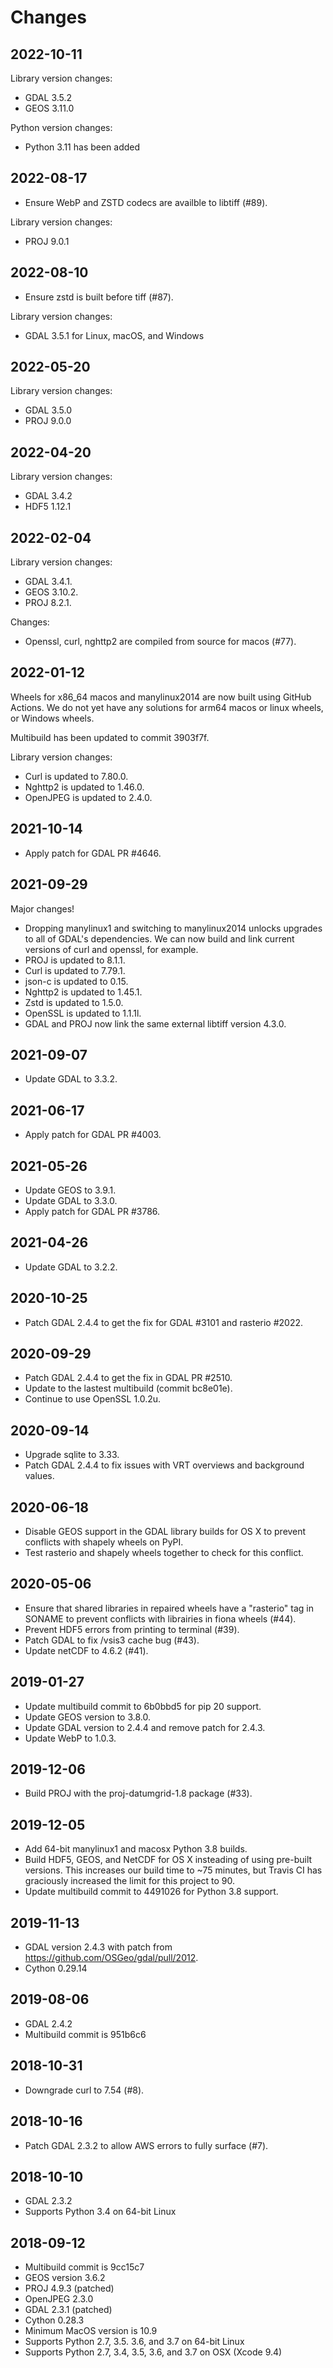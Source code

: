 Changes
=======

## 2022-10-11

Library version changes:

* GDAL 3.5.2
* GEOS 3.11.0

Python version changes:

* Python 3.11 has been added

## 2022-08-17

* Ensure WebP and ZSTD codecs are availble to libtiff (#89).

Library version changes:

* PROJ 9.0.1

## 2022-08-10

* Ensure zstd is built before tiff (#87).

Library version changes:

* GDAL 3.5.1 for Linux, macOS, and Windows

## 2022-05-20

Library version changes:

* GDAL 3.5.0
* PROJ 9.0.0

## 2022-04-20

Library version changes:

* GDAL 3.4.2
* HDF5 1.12.1

## 2022-02-04

Library version changes:

* GDAL 3.4.1.
* GEOS 3.10.2.
* PROJ 8.2.1.

Changes:

* Openssl, curl, nghttp2 are compiled from source for macos (#77).

## 2022-01-12

Wheels for x86_64 macos and manylinux2014 are now built using GitHub Actions.
We do not yet have any solutions for arm64 macos or linux wheels, or Windows
wheels.

Multibuild has been updated to commit 3903f7f.

Library version changes:

* Curl is updated to 7.80.0.
* Nghttp2 is updated to 1.46.0.
* OpenJPEG is updated to 2.4.0.

## 2021-10-14

* Apply patch for GDAL PR #4646.

## 2021-09-29

Major changes!

* Dropping manylinux1 and switching to manylinux2014 unlocks upgrades to all of
  GDAL's dependencies. We can now build and link current versions of curl and
  openssl, for example.
* PROJ is updated to 8.1.1.
* Curl is updated to 7.79.1.
* json-c is updated to 0.15.
* Nghttp2 is updated to 1.45.1.
* Zstd is updated to 1.5.0.
* OpenSSL is updated to 1.1.1l.
* GDAL and PROJ now link the same external libtiff version 4.3.0.

## 2021-09-07

* Update GDAL to 3.3.2.

## 2021-06-17

* Apply patch for GDAL PR #4003.

## 2021-05-26

* Update GEOS to 3.9.1.
* Update GDAL to 3.3.0.
* Apply patch for GDAL PR #3786.

## 2021-04-26

* Update GDAL to 3.2.2.

## 2020-10-25

* Patch GDAL 2.4.4 to get the fix for GDAL #3101 and rasterio #2022.

## 2020-09-29

* Patch GDAL 2.4.4 to get the fix in GDAL PR #2510.
* Update to the lastest multibuild (commit bc8e01e).
* Continue to use OpenSSL 1.0.2u.

## 2020-09-14

* Upgrade sqlite to 3.33.
* Patch GDAL 2.4.4 to fix issues with VRT overviews and background values.

## 2020-06-18

* Disable GEOS support in the GDAL library builds for OS X to prevent conflicts
  with shapely wheels on PyPI.
* Test rasterio and shapely wheels together to check for this conflict.

## 2020-05-06

* Ensure that shared libraries in repaired wheels have a "rasterio" tag in
  SONAME to prevent conflicts with librairies in fiona wheels (#44).
* Prevent HDF5 errors from printing to terminal (#39).
* Patch GDAL to fix /vsis3 cache bug (#43).
* Update netCDF to 4.6.2 (#41).

## 2019-01-27

* Update multibuild commit to 6b0bbd5 for pip 20 support.
* Update GEOS version to 3.8.0.
* Update GDAL version to 2.4.4 and remove patch for 2.4.3.
* Update WebP to 1.0.3.

## 2019-12-06

* Build PROJ with the proj-datumgrid-1.8 package (#33).

## 2019-12-05

* Add 64-bit manylinux1 and macosx Python 3.8 builds.
* Build HDF5, GEOS, and NetCDF for OS X insteading of using pre-built versions.
  This increases our build time to ~75 minutes, but Travis CI has graciously
  increased the limit for this project to 90.
* Update multibuild commit to 4491026 for Python 3.8 support.

## 2019-11-13

* GDAL version 2.4.3 with patch from https://github.com/OSGeo/gdal/pull/2012.
* Cython 0.29.14

## 2019-08-06

* GDAL 2.4.2
* Multibuild commit is 951b6c6

## 2018-10-31

* Downgrade curl to 7.54 (#8).

## 2018-10-16

* Patch GDAL 2.3.2 to allow AWS errors to fully surface (#7).

## 2018-10-10

* GDAL 2.3.2
* Supports Python 3.4 on 64-bit Linux

## 2018-09-12

* Multibuild commit is 9cc15c7
* GEOS version 3.6.2
* PROJ 4.9.3 (patched)
* OpenJPEG 2.3.0
* GDAL 2.3.1 (patched)
* Cython 0.28.3
* Minimum MacOS version is 10.9
* Supports Python 2.7, 3.5. 3.6, and 3.7 on 64-bit Linux
* Supports Python 2.7, 3.4, 3.5, 3.6, and 3.7 on OSX (Xcode 9.4)
